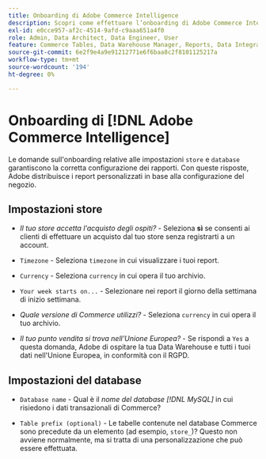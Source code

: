 ```yaml
---
title: Onboarding di Adobe Commerce Intelligence
description: Scopri come effettuare l’onboarding di Adobe Commerce Intelligence.
exl-id: e0cce957-af2c-4514-9afd-c9aaa651a4f0
role: Admin, Data Architect, Data Engineer, User
feature: Commerce Tables, Data Warehouse Manager, Reports, Data Integration
source-git-commit: 6e2f9e4a9e91212771e6f6baa8c2f8101125217a
workflow-type: tm+mt
source-wordcount: '194'
ht-degree: 0%

---
```


# Onboarding di [!DNL Adobe Commerce Intelligence]

Le domande sull&#39;onboarding relative alle impostazioni `store` e `database` garantiscono la corretta configurazione dei rapporti. Con queste risposte, Adobe distribuisce i report personalizzati in base alla configurazione del negozio.

## Impostazioni store

- *Il tuo store accetta l&#39;acquisto degli ospiti?* - Seleziona **sì** se consenti ai clienti di effettuare un acquisto dal tuo store senza registrarti a un account.

- `Timezone` - Seleziona `timezone` in cui visualizzare i tuoi report.

- `Currency` - Seleziona `currency` in cui opera il tuo archivio.

- `Your week starts on...` - Selezionare nei report il giorno della settimana di inizio settimana.

- *Quale versione di Commerce utilizzi?* - Seleziona `currency` in cui opera il tuo archivio.

- *Il tuo punto vendita si trova nell&#39;Unione Europea?* - Se rispondi a `Yes` a questa domanda, Adobe di ospitare la tua Data Warehouse e tutti i tuoi dati nell&#39;Unione Europea, in conformità con il RGPD.

## Impostazioni del database

- `Database name` - Qual è il *nome del database [!DNL MySQL]* in cui risiedono i dati transazionali di Commerce?

- `Table prefix (optional)` - Le tabelle contenute nel database Commerce sono precedute da un elemento (ad esempio, `store_`)? Questo non avviene normalmente, ma si tratta di una personalizzazione che può essere effettuata.
